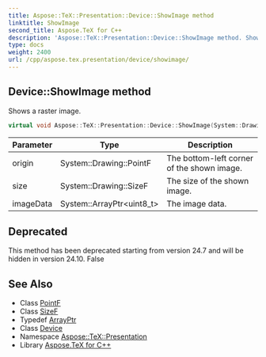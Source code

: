 ```yaml
---
title: Aspose::TeX::Presentation::Device::ShowImage method
linktitle: ShowImage
second_title: Aspose.TeX for C++
description: 'Aspose::TeX::Presentation::Device::ShowImage method. Shows a raster image in C++.'
type: docs
weight: 2400
url: /cpp/aspose.tex.presentation/device/showimage/
---
```

## Device::ShowImage method


Shows a raster image.

```cpp
virtual void Aspose::TeX::Presentation::Device::ShowImage(System::Drawing::PointF origin, System::Drawing::SizeF size, System::ArrayPtr<uint8_t> imageData)=0
```


| Parameter | Type | Description |
| --- | --- | --- |
| origin | System::Drawing::PointF | The bottom-left corner of the shown image. |
| size | System::Drawing::SizeF | The size of the shown image. |
| imageData | System::ArrayPtr\<uint8_t\> | The image data. |

## Deprecated
This method has been deprecated starting from version 24.7 and will be hidden in version 24.10. False 

## See Also

* Class [PointF](../../../system.drawing/pointf/)
* Class [SizeF](../../../system.drawing/sizef/)
* Typedef [ArrayPtr](../../../system/arrayptr/)
* Class [Device](../)
* Namespace [Aspose::TeX::Presentation](../../)
* Library [Aspose.TeX for C++](../../../)
